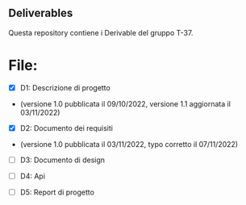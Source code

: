 ## Deliverables

Questa repository contiene i Derivable del gruppo T-37.


# File:
- [x] D1: Descrizione di progetto 
- (versione 1.0  pubblicata il 09/10/2022, versione 1.1 aggiornata il 03/11/2022) 
- [x] D2: Documento dei requisiti
- (versione 1.0 pubblicata il 03/11/2022, typo corretto il 07/11/2022)
- [ ] D3: Documento di design
- [ ] D4: Api
- [ ] D5: Report di progetto





